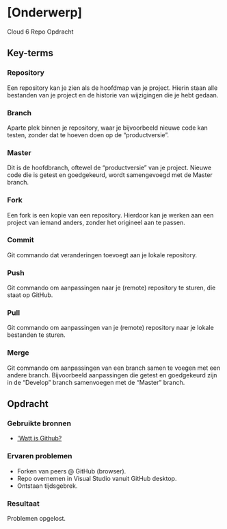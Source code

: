 # [Onderwerp]
Cloud 6 Repo Opdracht

## Key-terms

### Repository 
Een repository kan je zien als de hoofdmap van je project. Hierin staan alle bestanden van je project en de historie van wijzigingen die je hebt gedaan.

### Branch	
Aparte plek binnen je repository, waar je bijvoorbeeld nieuwe code kan testen, zonder dat te hoeven doen op de “productversie”.

### Master	
Dit is de hoofdbranch, oftewel de “productversie” van je project. Nieuwe code die is getest en goedgekeurd, wordt samengevoegd met de Master branch.

### Fork	
Een fork is een kopie van een repository. Hierdoor kan je werken aan een project van iemand anders, zonder het origineel aan te passen.

### Commit	
Git commando dat veranderingen toevoegt aan je lokale repository.

### Push	
Git commando om aanpassingen naar je (remote) repository te sturen, die staat op GitHub.

### Pull	
Git commando om aanpassingen van je (remote) repository naar je lokale bestanden te sturen.

### Merge	
Git commando om aanpassingen van een branch samen te voegen met een andere branch. Bijvoorbeeld aanpassingen die getest en goedgekeurd zijn   in de “Develop” branch samenvoegen met de “Master” branch.


## Opdracht
### Gebruikte bronnen

- ['Watt is Github?](https://programmeerplaats.nl/wat-is-github)

### Ervaren problemen
- Forken van peers @ GitHub (browser).
- Repo overnemen in Visual Studio vanuit GitHub desktop.
- Ontstaan tijdsgebrek.

### Resultaat
Problemen opgelost.
